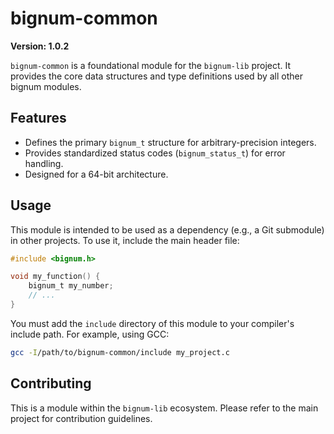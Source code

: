 # bignum-common

**Version: 1.0.2**

`bignum-common` is a foundational module for the `bignum-lib` project. It provides the core data structures and type definitions used by all other bignum modules.

## Features

*   Defines the primary `bignum_t` structure for arbitrary-precision integers.
*   Provides standardized status codes (`bignum_status_t`) for error handling.
*   Designed for a 64-bit architecture.

## Usage

This module is intended to be used as a dependency (e.g., a Git submodule) in other projects. To use it, include the main header file:

```c
#include <bignum.h>

void my_function() {
    bignum_t my_number;
    // ...
}
```

You must add the `include` directory of this module to your compiler's include path. For example, using GCC:

```bash
gcc -I/path/to/bignum-common/include my_project.c
```

## Contributing

This is a module within the `bignum-lib` ecosystem. Please refer to the main project for contribution guidelines.
```
